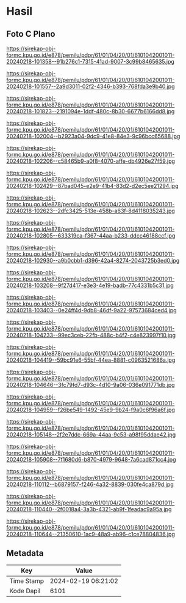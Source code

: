 # Hasil

## Foto C Plano

https://sirekap-obj-formc.kpu.go.id/e878/pemilu/pdpr/61/01/04/20/01/6101042001011-20240218-101358--91b276c1-7315-41ad-9007-3c99b8465635.jpg

https://sirekap-obj-formc.kpu.go.id/e878/pemilu/pdpr/61/01/04/20/01/6101042001011-20240218-101557--2a9d3011-02f2-4346-b393-768fda3e9b40.jpg

https://sirekap-obj-formc.kpu.go.id/e878/pemilu/pdpr/61/01/04/20/01/6101042001011-20240218-101823--2191094e-1ddf-480c-8b30-6677b6166dd8.jpg

https://sirekap-obj-formc.kpu.go.id/e878/pemilu/pdpr/61/01/04/20/01/6101042001011-20240218-102004--b2923a04-9dc9-41e8-84e3-9c96bcc65688.jpg

https://sirekap-obj-formc.kpu.go.id/e878/pemilu/pdpr/61/01/04/20/01/6101042001011-20240218-102206--c58465b9-a0f8-4070-affe-db4926e27f59.jpg

https://sirekap-obj-formc.kpu.go.id/e878/pemilu/pdpr/61/01/04/20/01/6101042001011-20240218-102429--87bad045-e2e9-41b4-83d2-d2ec5ee21294.jpg

https://sirekap-obj-formc.kpu.go.id/e878/pemilu/pdpr/61/01/04/20/01/6101042001011-20240218-102623--2dfc3425-513e-458b-a63f-8d4118035243.jpg

https://sirekap-obj-formc.kpu.go.id/e878/pemilu/pdpr/61/01/04/20/01/6101042001011-20240218-102805--633319ca-f367-44aa-b233-ddcc46188ccf.jpg

https://sirekap-obj-formc.kpu.go.id/e878/pemilu/pdpr/61/01/04/20/01/6101042001011-20240218-102930--a9b0cbb1-d396-42a4-8274-2043725b3ed0.jpg

https://sirekap-obj-formc.kpu.go.id/e878/pemilu/pdpr/61/01/04/20/01/6101042001011-20240218-103208--9f27d417-e3e3-4e19-badb-77c4331b5c31.jpg

https://sirekap-obj-formc.kpu.go.id/e878/pemilu/pdpr/61/01/04/20/01/6101042001011-20240218-103403--0e24ff4d-9db8-46df-9a22-97573684ced4.jpg

https://sirekap-obj-formc.kpu.go.id/e878/pemilu/pdpr/61/01/04/20/01/6101042001011-20240218-104233--99ec3ceb-22fb-488c-b4f2-c4e823997f10.jpg

https://sirekap-obj-formc.kpu.go.id/e878/pemilu/pdpr/61/01/04/20/01/6101042001011-20240218-104419--59bc91e6-55bf-44ea-8881-c0963521686a.jpg

https://sirekap-obj-formc.kpu.go.id/e878/pemilu/pdpr/61/01/04/20/01/6101042001011-20240218-104646--3fc79fd7-d93c-4d10-9a06-036e091771db.jpg

https://sirekap-obj-formc.kpu.go.id/e878/pemilu/pdpr/61/01/04/20/01/6101042001011-20240218-104959--f26be549-1492-45e9-9b24-f9a0c6f96a6f.jpg

https://sirekap-obj-formc.kpu.go.id/e878/pemilu/pdpr/61/01/04/20/01/6101042001011-20240218-105148--2f2e7ddc-669a-44aa-9c53-a98f95ddae42.jpg

https://sirekap-obj-formc.kpu.go.id/e878/pemilu/pdpr/61/01/04/20/01/6101042001011-20240218-105908--7f1680d6-b870-4979-9648-7a6cad871cc4.jpg

https://sirekap-obj-formc.kpu.go.id/e878/pemilu/pdpr/61/01/04/20/01/6101042001011-20240218-110112--b6879157-f246-4a32-8839-030fe4ca879d.jpg

https://sirekap-obj-formc.kpu.go.id/e878/pemilu/pdpr/61/01/04/20/01/6101042001011-20240218-110440--2f0018a4-3a3b-4321-ab9f-1feadac9a95a.jpg

https://sirekap-obj-formc.kpu.go.id/e878/pemilu/pdpr/61/01/04/20/01/6101042001011-20240218-110644--21350610-1ac9-48a9-ab96-c1ce78804836.jpg


## Metadata

| Key        | Value               |
| ---------- | ------------------- |
| Time Stamp | 2024-02-19 06:21:02 |
| Kode Dapil | 6101                |



